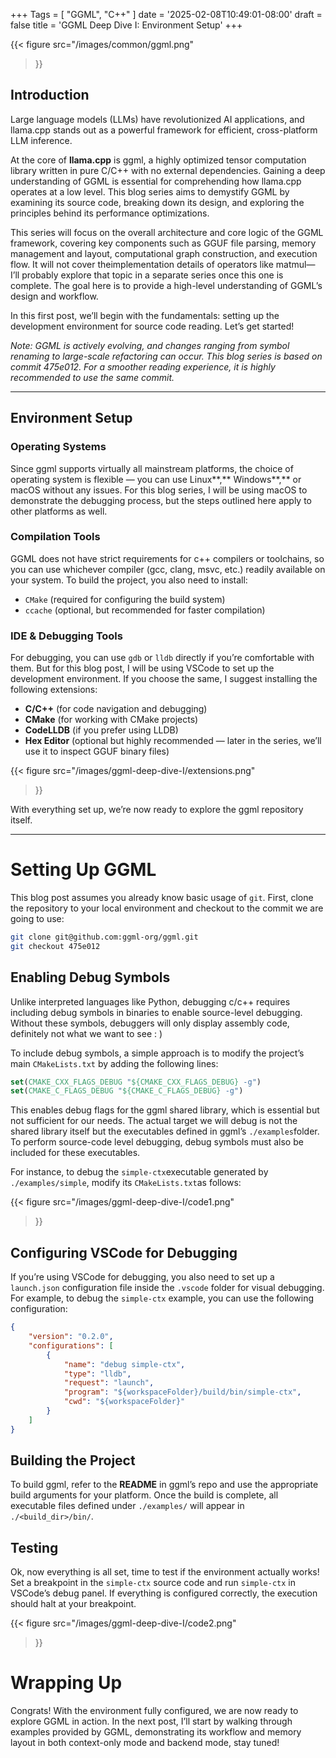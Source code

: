 +++
Tags = [ "GGML", "C++" ]
date = '2025-02-08T10:49:01-08:00'
draft = false
title = 'GGML Deep Dive I: Environment Setup'
+++

{{< figure
  src="/images/common/ggml.png"
>}}

## Introduction

Large language models (LLMs) have revolutionized AI applications, and llama.cpp stands out as a powerful framework for efficient, cross-platform LLM inference.

At the core of **llama.cpp** is ggml, a highly optimized tensor computation library written in pure C/C++ with no external dependencies. Gaining a deep understanding of GGML is essential for comprehending how llama.cpp operates at a low level. This blog series aims to demystify GGML by examining its source code, breaking down its design, and exploring the principles behind its performance optimizations.

This series will focus on the overall architecture and core logic of the GGML framework, covering key components such as GGUF file parsing, memory management and layout, computational graph construction, and execution flow. It will not cover theimplementation details of operators like matmul— I’ll probably explore that topic in a separate series once this one is complete. The goal here is to provide a high-level understanding of GGML’s design and workflow.

In this first post, we’ll begin with the fundamentals: setting up the development environment for source code reading. Let’s get started!

*Note: GGML is actively evolving, and changes ranging from symbol renaming to large-scale refactoring can occur. This blog series is based on commit 475e012. For a smoother reading experience, it is highly recommended to use the same commit.*

---

## Environment Setup

### Operating Systems

Since ggml supports virtually all mainstream platforms, the choice of operating system is flexible — you can use Linux**,** Windows**,** or macOS without any issues. For this blog series, I will be using macOS to demonstrate the debugging process, but the steps outlined here apply to other platforms as well.

### Compilation Tools

GGML does not have strict requirements for c++ compilers or toolchains, so you can use whichever compiler (gcc, clang, msvc, etc.) readily available on your system. To build the project, you also need to install:

- `CMake` (required for configuring the build system)
- `ccache` (optional, but recommended for faster compilation)

### IDE & Debugging Tools

For debugging, you can use `gdb` or `lldb` directly if you’re comfortable with them. But for this blog post, I will be using VSCode to set up the development environment. If you choose the same, I suggest installing the following extensions:

- **C/C++** (for code navigation and debugging)
- **CMake** (for working with CMake projects)
- **CodeLLDB** (if you prefer using LLDB)
- **Hex Editor** (optional but highly recommended — later in the series, we’ll use it to inspect GGUF binary files)

<!-- <img src="./images/extensions.png" alt="Alt text" title="Optional Title" style="width:400px; height:auto;"> -->
{{< figure
  src="/images/ggml-deep-dive-I/extensions.png"
>}}

With everything set up, we’re now ready to explore the ggml repository itself.

---

# Setting Up GGML

This blog post assumes you already know basic usage of `git`. First, clone the repository to your local environment and checkout to the commit we are going to use:

```bash
git clone git@github.com:ggml-org/ggml.git
git checkout 475e012
```

## Enabling Debug Symbols

Unlike interpreted languages like Python, debugging c/c++ requires including debug symbols in binaries to enable source-level debugging. Without these symbols, debuggers will only display assembly code, definitely not what we want to see : )

To include debug symbols, a simple approach is to modify the project’s main `CMakeLists.txt` by adding the following lines:

```cmake
set(CMAKE_CXX_FLAGS_DEBUG "${CMAKE_CXX_FLAGS_DEBUG} -g")
set(CMAKE_C_FLAGS_DEBUG "${CMAKE_C_FLAGS_DEBUG} -g")
```

This enables debug flags for the ggml shared library, which is essential but not sufficient for our needs. The actual target we will debug is not the shared library itself but the executables defined in ggml’s `./examples`folder. To perform source-code level debugging, debug symbols must also be included for these executables.

For instance, to debug the `simple-ctx`executable generated by `./examples/simple`, modify its `CMakeLists.txt`as follows:

<!-- ![img](https://miro.medium.com/v2/resize:fit:1400/1*geMXYLSjWeiq80cpuKI9xg.png) -->
{{< figure
  src="/images/ggml-deep-dive-I/code1.png"
>}}

## Configuring VSCode for Debugging

If you’re using VSCode for debugging, you also need to set up a `launch.json` configuration file inside the `.vscode` folder for visual debugging. For example, to debug the `simple-ctx` example, you can use the following configuration:

```json
{
    "version": "0.2.0",
    "configurations": [
        {
            "name": "debug simple-ctx",
            "type": "lldb",
            "request": "launch",
            "program": "${workspaceFolder}/build/bin/simple-ctx",
            "cwd": "${workspaceFolder}"
        }
    ]
}
```

## Building the Project

To build ggml, refer to the **README** in ggml’s repo and use the appropriate build arguments for your platform. Once the build is complete, all executable files defined under `./examples/` will appear in `./<build_dir>/bin/`.

## Testing

Ok, now everything is all set, time to test if the environment actually works! Set a breakpoint in the `simple-ctx` source code and run `simple-ctx` in VSCode’s debug panel. If everything is configured correctly, the execution should halt at your breakpoint.

<!-- ![img](https://miro.medium.com/v2/resize:fit:1400/1*-llQ9VW85X1kI6gcVNW5IQ.png) -->
{{< figure
  src="/images/ggml-deep-dive-I/code2.png"
>}}

# Wrapping Up

Congrats! With the environment fully configured, we are now ready to explore GGML in action. In the next post, I’ll start by walking through examples provided by GGML, demonstrating its workflow and memory layout in both context-only mode and backend mode, stay tuned!
